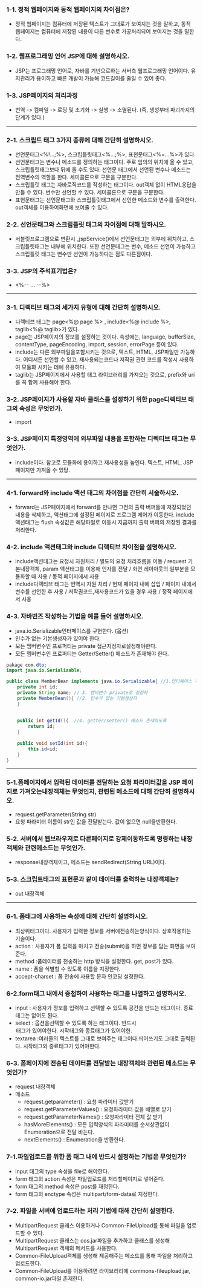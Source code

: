 ### 1-1. 정적 웹페이지와 동적 웹페이지의 차이점은?
- 정적 웹페이지는 컴퓨터에 저장된 텍스트가 그대로가 보여지는 것을 말하고, 동적 웹페이지는 컴퓨터에 저장된 내용이 다른 변수로 가공처리되어 보여지는 것을 말한다.

### 1-2. 웹프로그래밍 언어 JSP에 대해 설명하시오.
- JSP는 프로그래밍 언어로, 자바를 기반으로하는 서버측 웹프로그래밍 언어이다. 유지관리가 용이하고 빠른 개발이 가능해 코드길이를 줄일 수 있어 좋다.

### 1-3. JSP페이지의 처리과정
- 번역 -> 컴파일 -> 로딩 및 초기화 -> 실행 -> 소멸된다. (즉, 생성부터 파괴까지의 단계가 있다.)

--- 

### 2-1. 스크립트 태그 3가지 종류에 대해 간단히 설명하시오.
- 선언문태그<%!...;%>, 스크립틀릿태그<%...;%>, 표현문태그<%=...%>가 있다.
- 선언문태그는 변수나 메소드를 정의하는 태그이다. 주로 임의의 위치에 올 수 있고, 스크립틀릿태그보다 뒤에 올 수도 있다. 선언문 태그에서 선언된 변수나 메소드는 전역변수의 역할을 한다. 세미콜론으로 구문을 구분한다.
- 스크립틀릿 태그는 자바로직코드를 작성하는 태그이다. out객체 없이 HTML응답을 만들 수 있다. 변수만 선언할 수 있다. 세미콜론으로 구문을 구분한다.
- 표현문태그는 선언문태그와 스크립틀릿태그에서 선언한 메소드와 변수를 출력한다. out객체를 이용하여화면에 보여줄 수 있다.


### 2-2. 선언문태그와 스크립틀릿 태그의 차이점에 대해 말하시오. 
- 서블릿프로그램으로 변환시 _jspService()에서 선언문태그는 외부에 위치하고, 스크립틀릿태그는 내부에 위치한다.
또한 선언문태그는 변수, 메소드 선언이 가능하고 스크립틀릿 태그는 변수만 선언이 가능하다는 점도 다른점이다. 

### 3-3. JSP의 주석표기법은?
- <%-- ... --%>

--- 

### 3-1. 디렉티브 태그의 세가지 유형에 대해 간단히 설명하시오.
- 디렉티브 태그는 page<%@ page %> , include<%@ include %>, taglib<%@ taglib>가 있다.
- page는 JSP페이지의 정보를 설정하는 것이다. 속성애는, language, bufferSize, contentType, pageEncoding, import, session, errorPage 등이 있다.
- include는 다른 외부파일을포함시키는 것으로, 텍스트, HTML, JSP파일만 가능하다. 어디서든 선언할 수 있고, 재사용되는코드나 저작권 관련 코드를 작성시 사용하여 모듈화 시키는 데에 유용하다.
- taglib는 JSP페이지에서 사용할 태그 라이브러리를 가져오는 것으로, prefix와 uri를 꼭 함께 사용해야 한다.

### 3-2. JSP페이지가 사용할 자바 클래스를 설정하기 위한 page디렉티브 태그의 속성은 무엇인가.
- import

### 3-3. JSP페이지 특정영역에 외부파일 내용을 포함하는 디렉티브 태그는 무엇인가.
- include이다. 참고로 모듈화에 용이하고 재사용성을 높인다. 텍스트, HTML, JSP 페이지만 가져올 수 있당.

--- 

### 4-1. forward와 include 액션 태그의 차이점을 간단히 서술하시오.
- forward는 JSP페이지에서 forward를 만나면 그전의 출력 버퍼들에 저장되었던 내용을 삭제하고, 액션태그에 설정된 페이지로 프로그램 제어가 이동한다. include 액션태그는 flush 속성값은 해당파일로 이동시 지금까지 출력 버퍼의 저장된 결과를 처리한다.

### 4-2. include 액션태그와 include 디랙티브 차이점을 설명하시오.
- include액션태그는 요청시 자원처리 / 별도의 요청 처리흐름을 이동 / request 기본내장객체, param 액션태그를 이용해 인자를 전달 / 화면 레이아웃의 일부분을 모듈화할 때 사용 / 동적 페이지에서 사용
- include디렉티브 태그는 번역시 자원 처리 / 현재 페이지 내에 삽입 / 페이지 내에서 변수를 선언한 후 사용 / 저작권코드,재사용코드가 있을 경우 사용 / 정적 페이지에서 사용

### 4-3. 자바빈즈 작성하는 기법을 예를 들어 설명하시오. 

- java.io.Serializable인터페이스를 구현한다. (옵션)
- 인수가 없는 기본생성자가 있어야 한다.
- 모든 멤버변수인 프로퍼티는 private 접근지정자로설정해야한다.
- 모든 멤버변수인 프로퍼티는 Getter/Setter() 메소드가 존재해야 한다.

```java
pakage com.dto;
import java.io.Serializable;

public class MemberBean implements java.io.Serializable{ //1.인터페이스 구현
	private int id;
	private String name; // 3. 멤버변수 private로 설정하
	private MemberBean(){ //2. 인수가 없는 기본생성자  
	} 
	
	
	public int getId(){  //4. getter/setter() 메소드 존재하도록
		return id;
	}
	
	public void setId(int id){
		this.id=id;
	}
}
```

--- 


### 5-1.폼페이지에서 입력된 데이터를 전달하는 요청 파라미터값을 JSP 페이지로 가져오는내장객체는 무엇인지, 관련된 메소드에 대해 간단히 설명하시오.
- request.getParameter(String str)
- 요청 파라미터 이름이 str인 값을 전달받는다. 값이 없으면 null을반환한다.

### 5-2. 서버에서 웹브라우저로 다른페이지로 강제이동하도록 명령하는 내장객체와 관련메소드는 무엇인가.
- response내장객체이고, 메소드는 sendRedirect(String URL)이다.

### 5-3. 스크립트태그의 표현문과 같이 데이터를 출력하는 내장객체는?
- out 내장객체 


---

### 6-1. 폼태그에 사용하는 속성에 대해 간단히 설명하시오.
- 최상위태그이다. 사용자가 입력한 정보를 서버에전송하는양식이다. 상호작용하는 기술이다.
- action : 사용자가 폼 입력을 마치고 전송(submit)을 하면 정보를 담는 화면을 보여준다.
- method :폼데이터를 전송하는 http 방식을 설정한다. get, post가 있다.
- name : 폼을 식별할 수 있도록 이름을 지정한다.
- accept-charset : 폼 전송에 사용할 문자 인코딩 설정한다.

### 6-2.form태그 내에서 중첩하여 사용하는 태그를 나열하고 설명하시오.
- input : 사용자가 정보를 입력하고 선택할 수 있도록 공간을 만드는 태그이다. 종료태그는 없어도 된다.
- select : 옵션을선택할 수 있도록 하는 태그이다. 반드시 <option>태그가 있어야한다. 시작태그와 종료태그가 있어야한.
- textarea :여러줄의 텍스트를 그대로 보여주는 태그이다.띄어쓰기도 그대로 출력된다. 시작태그와 종료태그가 있어야한다.

### 6-3. 폼페이지에 전송된 데이터를 전달받는 내장객체와 관련된 메소드는 무엇인가?
- request 내장객체
- 메소드
	- request.getparameter() : 요청 파라미터 값받기  
	- request.getParameterValues() : 요청파라미터 값을 배열로 받기  
	- request.getParameterNames() : 요청파라미터 전체 값 받기  
	- hasMoreElements() : 모든 입력양식의 파라미터를 순서상관없이 Enumeration으로 전달 바는다.  
	- nextElements() : Enumeration을 반환한다.  

### 7-1.파일업로드를 위한 폼 태그 내에 반드시 설정하는 기법은 무엇인가?
- input 태그의 type 속성을 file로 해야한다.
- form 태그의 action 속성은 파일업로드를 처리할페이지로 넣어준다.
- form 태그의 method 속성은 post를 재정한다.
- form 태그의 enctype 속성은 multipart/form-data로 지정한다.

### 7-2. 파일을 서버에 업로드하는 처리 기법에 대해 간단히 설명한다.
- MultipartRequest 클래스 이용하거나 Common-FileUpload를 통해 파일을 업로드할 수 있다.  
- MultipartRequest 클래스는 cos.jar파일을 추가하고 클래스를 생성해 MultipartRequest 객체의 메서드를 사용한다.  
- Common-FileUpload객체를 생성해 제공해주는 메소드를 통해 파일을 처리하고 업로드한다.  
- Common-FileUpload를 이용하려면 라이브러리에 commons-fileupload.jar, common-io.jar파일 존재한다.  

